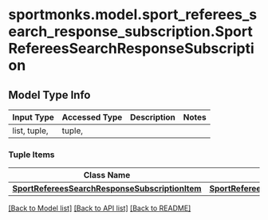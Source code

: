 # sportmonks.model.sport_referees_search_response_subscription.SportRefereesSearchResponseSubscription

## Model Type Info
Input Type | Accessed Type | Description | Notes
------------ | ------------- | ------------- | -------------
list, tuple,  | tuple,  |  | 

### Tuple Items
Class Name | Input Type | Accessed Type | Description | Notes
------------- | ------------- | ------------- | ------------- | -------------
[**SportRefereesSearchResponseSubscriptionItem**](SportRefereesSearchResponseSubscriptionItem.md) | [**SportRefereesSearchResponseSubscriptionItem**](SportRefereesSearchResponseSubscriptionItem.md) | [**SportRefereesSearchResponseSubscriptionItem**](SportRefereesSearchResponseSubscriptionItem.md) |  | 

[[Back to Model list]](../../README.md#documentation-for-models) [[Back to API list]](../../README.md#documentation-for-api-endpoints) [[Back to README]](../../README.md)


